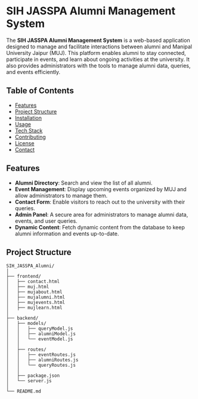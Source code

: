 # SIH JASSPA Alumni Management System

The **SIH JASSPA Alumni Management System** is a web-based application designed to manage and facilitate interactions between alumni and Manipal University Jaipur (MUJ). This platform enables alumni to stay connected, participate in events, and learn about ongoing activities at the university. It also provides administrators with the tools to manage alumni data, queries, and events efficiently.

## Table of Contents

- [Features](#features)
- [Project Structure](#project-structure)
- [Installation](#installation)
- [Usage](#usage)
- [Tech Stack](#tech-stack)
- [Contributing](#contributing)
- [License](#license)
- [Contact](#contact)

## Features

- **Alumni Directory**: Search and view the list of all alumni.
- **Event Management**: Display upcoming events organized by MUJ and allow administrators to manage them.
- **Contact Form**: Enable visitors to reach out to the university with their queries.
- **Admin Panel**: A secure area for administrators to manage alumni data, events, and user queries.
- **Dynamic Content**: Fetch dynamic content from the database to keep alumni information and events up-to-date.

## Project Structure

```plaintext
SIH_JASSPA_Alumni/
│
├── frontend/
│   ├── contact.html
│   ├── muj.html
│   ├── mujabout.html
│   ├── mujalumni.html
│   ├── mujevents.html
│   ├── mujlearn.html
│
├── backend/
│   ├── models/
│   │   ├── queryModel.js
│   │   ├── alumniModel.js
│   │   └── eventModel.js
│   │
│   ├── routes/
│   │   ├── eventRoutes.js
│   │   ├── alumniRoutes.js
│   │   └── queryRoutes.js
│   │
│   ├── package.json
│   └── server.js
│
└── README.md
